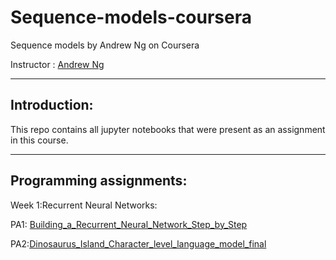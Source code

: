 # Sequence-models-coursera

Sequence models by Andrew Ng on Coursera

Instructor : [Andrew Ng](https://www.andrewng.org/)

---------------


## Introduction:
This repo contains all jupyter notebooks that were present as an assignment in this course.

-------------------

## Programming assignments:

Week 1:Recurrent Neural Networks:

PA1: [Building_a_Recurrent_Neural_Network_Step_by_Step](https://github.com/asenarmour/Sequence-models-coursera/blob/master/Building_a_Recurrent_Neural_Network_Step_by_Step_v3a.ipynb)

PA2:[Dinosaurus_Island_Character_level_language_model_final](https://github.com/asenarmour/Sequence-models-coursera/blob/master/Dinosaurus_Island_Character_level_language_model_final_v3a.ipynb)
